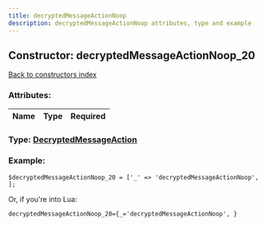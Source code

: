 ```yaml
---
title: decryptedMessageActionNoop
description: decryptedMessageActionNoop attributes, type and example
---
```

## Constructor: decryptedMessageActionNoop\_20  
[Back to constructors index](index.md)



### Attributes:

| Name     |    Type       | Required |
|----------|:-------------:|---------:|



### Type: [DecryptedMessageAction](../types/DecryptedMessageAction.md)


### Example:

```
$decryptedMessageActionNoop_20 = ['_' => 'decryptedMessageActionNoop', ];
```  

Or, if you're into Lua:  


```
decryptedMessageActionNoop_20={_='decryptedMessageActionNoop', }

```


